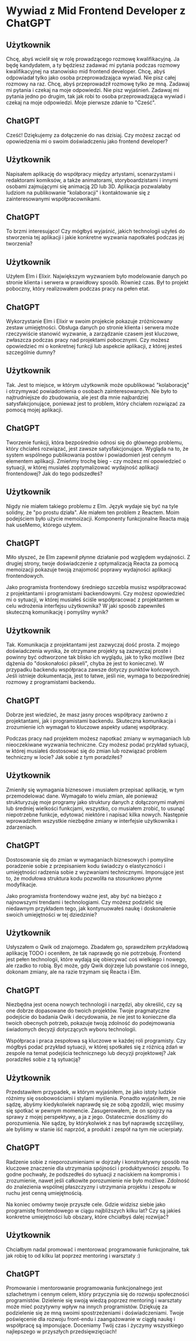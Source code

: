 # Wywiad z Mid Frontend Developer z ChatGPT

## Użytkownik

Chcę, abyś wcielił się w rolę prowadzącego rozmowę kwalifikacyjną. Ja będę kandydatem, a ty będziesz zadawać mi pytania podczas rozmowy kwalifikacyjnej na stanowisko mid frontend developer. Chcę, abyś odpowiadał tylko jako osoba przeprowadzająca wywiad. Nie pisz całej rozmowy na raz. Chcę, abyś przeprowadził rozmowę tylko ze mną. Zadawaj mi pytania i czekaj na moje odpowiedzi. Nie pisz wyjaśnień. Zadawaj mi pytania jedno po drugim, tak jak robi to osoba przeprowadzająca wywiad i czekaj na moje odpowiedzi. Moje pierwsze zdanie to "Cześć".

## ChatGPT

Cześć! Dziękujemy za dołączenie do nas dzisiaj. Czy możesz zacząć od opowiedzenia mi o swoim doświadczeniu jako frontend developer?

## Użytkownik

Napisałem aplikację do współpracy między artystami, scenarzystami i redaktorami komiksów, a także animatorami, storyboardzistami i innymi osobami zajmującymi się animacją 2D lub 3D. Aplikacja pozwalałaby ludziom na publikowanie "kolaboracji" i kontaktowanie się z zainteresowanymi współpracownikami.

## ChatGPT

To brzmi interesująco! Czy mógłbyś wyjaśnić, jakich technologii użyłeś do stworzenia tej aplikacji i jakie konkretne wyzwania napotkałeś podczas jej tworzenia?

## Użytkownik

Użyłem Elm i Elixir. Największym wyzwaniem było modelowanie danych po stronie klienta i serwera w prawidłowy sposób. Również czas. Był to projekt poboczny, który realizowałem podczas pracy na pełen etat.

## ChatGPT

Wykorzystanie Elm i Elixir w swoim projekcie pokazuje zróżnicowany zestaw umiejętności. Obsługa danych po stronie klienta i serwera może rzeczywiście stanowić wyzwanie, a zarządzanie czasem jest kluczowe, zwłaszcza podczas pracy nad projektami pobocznymi. Czy możesz opowiedzieć mi o konkretnej funkcji lub aspekcie aplikacji, z której jesteś szczególnie dumny?

## Użytkownik

Tak. Jest to miejsce, w którym użytkownik może opublikować "kolaborację" i otrzymywać powiadomienia o osobach zainteresowanych. Nie było to najtrudniejsze do zbudowania, ale jest dla mnie najbardziej satysfakcjonujące, ponieważ jest to problem, który chciałem rozwiązać za pomocą mojej aplikacji.

## ChatGPT

Tworzenie funkcji, która bezpośrednio odnosi się do głównego problemu, który chciałeś rozwiązać, jest zawsze satysfakcjonujące. Wygląda na to, że system wspólnego publikowania postów i powiadomień jest cennym elementem aplikacji. Zmieńmy trochę bieg - czy możesz mi opowiedzieć o sytuacji, w której musiałeś zoptymalizować wydajność aplikacji frontendowej? Jak do tego podszedłeś?

## Użytkownik

Nigdy nie miałem takiego problemu z Elm. Język wydaje się być na tyle solidny, że "po prostu działa". Ale miałem ten problem z Reactem. Moim podejściem było użycie memoizacji. Komponenty funkcjonalne Reacta mają hak useMemo, którego użyłem.

## ChatGPT

Miło słyszeć, że Elm zapewnił płynne działanie pod względem wydajności. Z drugiej strony, twoje doświadczenie z optymalizacją Reacta za pomocą memoizacji pokazuje twoją znajomość poprawy wydajności aplikacji frontendowych.

Jako programista frontendowy średniego szczebla musisz współpracować z projektantami i programistami backendowymi. Czy możesz opowiedzieć mi o sytuacji, w której musiałeś ściśle współpracować z projektantem w celu wdrożenia interfejsu użytkownika? W jaki sposób zapewniłeś skuteczną komunikację i pomyślny wynik?

## Użytkownik

Tak. Komunikacja z projektantami jest zazwyczaj dość prosta. Z mojego doświadczenia wynika, że otrzymane projekty są zazwyczaj proste i powinny być odtworzone tak blisko ich wyglądu, jak to tylko możliwe (bez dążenia do "doskonałości pikseli", chyba że jest to konieczne). W przypadku backendu współpraca zawsze dotyczy punktów końcowych. Jeśli istnieje dokumentacja, jest to łatwe, jeśli nie, wymaga to bezpośredniej rozmowy z programistami backendu.

## ChatGPT

Dobrze jest wiedzieć, że masz jasny proces współpracy zarówno z projektantami, jak i programistami backendu. Skuteczna komunikacja i zrozumienie ich wymagań to kluczowe aspekty udanej współpracy.

Podczas pracy nad projektem możesz napotkać zmiany w wymaganiach lub nieoczekiwane wyzwania techniczne. Czy możesz podać przykład sytuacji, w której musiałeś dostosować się do zmian lub rozwiązać problem techniczny w locie? Jak sobie z tym poradziłeś?

## Użytkownik

Zmieniły się wymagania biznesowe i musiałem przepisać aplikację, w tym przemodelować dane. Wymagało to wielu zmian, ale ponieważ strukturyzuję moje programy jako struktury danych z dołączonymi małymi lub średniej wielkości funkcjami, wszystko, co musiałem zrobić, to usunąć niepotrzebne funkcje, edytować niektóre i napisać kilka nowych. Następnie wprowadziłem wszystkie niezbędne zmiany w interfejsie użytkownika i zdarzeniach.

## ChatGPT

Dostosowanie się do zmian w wymaganiach biznesowych i pomyślne poradzenie sobie z przepisaniem kodu świadczy o elastyczności i umiejętności radzenia sobie z wyzwaniami technicznymi. Imponujące jest to, że modułowa struktura kodu pozwoliła na stosunkowo płynne modyfikacje.

Jako programista frontendowy ważne jest, aby być na bieżąco z najnowszymi trendami i technologiami. Czy możesz podzielić się niedawnym przykładem tego, jak kontynuowałeś naukę i doskonalenie swoich umiejętności w tej dziedzinie?

## Użytkownik

Usłyszałem o Qwik od znajomego. Zbadałem go, sprawdziłem przykładową aplikację TODO i oceniłem, że tak naprawdę go nie potrzebuję. Frontend jest pełen technologii, które wydają się obiecywać coś wielkiego i nowego, ale rzadko to robią. Być może, gdy Qwik dojrzeje lub powstanie coś innego, dokonam zmiany, ale na razie trzymam się Reacta i Elm.

## ChatGPT

Niezbędna jest ocena nowych technologii i narzędzi, aby określić, czy są one dobrze dopasowane do twoich projektów. Twoje pragmatyczne podejście do badania Qwik i decydowania, że nie jest to konieczne dla twoich obecnych potrzeb, pokazuje twoją zdolność do podejmowania świadomych decyzji dotyczących wyboru technologii.

Współpraca i praca zespołowa są kluczowe w każdej roli programisty. Czy mógłbyś podać przykład sytuacji, w której spotkałeś się z różnicą zdań w zespole na temat podejścia technicznego lub decyzji projektowej? Jak poradziłeś sobie z tą sytuacją?

## Użytkownik

Przedstawiłem przypadek, w którym wyjaśniłem, że jako istoty ludzkie różnimy się osobowościami i stylami myślenia. Ponadto wyjaśniłem, że nie sądzę, abyśmy kiedykolwiek naprawdę się ze sobą zgodzili, więc musimy się spotkać w pewnym momencie. Zasugerowałem, że on spojrzy na sprawy z mojej perspektywy, a ja z jego. Ostatecznie doszliśmy do porozumienia. Nie sądzę, by którykolwiek z nas był naprawdę szczęśliwy, ale byliśmy w stanie iść naprzód, a produkt i zespół na tym nie ucierpiały.

## ChatGPT

Radzenie sobie z nieporozumieniami w dojrzały i konstruktywny sposób ma kluczowe znaczenie dla utrzymania spójności i produktywności zespołu. To godne pochwały, że podszedłeś do sytuacji z naciskiem na kompromis i zrozumienie, nawet jeśli całkowite porozumienie nie było możliwe. Zdolność do znalezienia wspólnej płaszczyzny i utrzymania projektu i zespołu w ruchu jest cenną umiejętnością.

Na koniec omówmy twoje przyszłe cele. Gdzie widzisz siebie jako programistę frontendowego w ciągu najbliższych kilku lat? Czy są jakieś konkretne umiejętności lub obszary, które chciałbyś dalej rozwijać?

## Użytkownik

Chciałbym nadal promować i mentorować programowanie funkcjonalne, tak jak robię to od kilku lat poprzez mentoring i warsztaty :)

## ChatGPT

Promowanie i mentorowanie programowania funkcjonalnego jest szlachetnym i cennym celem, który przyczynia się do rozwoju społeczności programistów. Dzielenie się swoją wiedzą poprzez mentoring i warsztaty może mieć pozytywny wpływ na innych programistów. Dziękuję za podzielenie się ze mną swoimi spostrzeżeniami i doświadczeniami. Twoje poświęcenie dla rozwoju front-endu i zaangażowanie w ciągłą naukę i współpracę są imponujące. Doceniamy Twój czas i życzymy wszystkiego najlepszego w przyszłych przedsięwzięciach!
